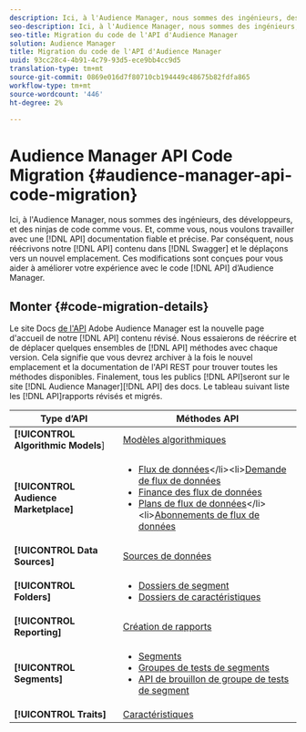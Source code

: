 ```yaml
---
description: Ici, à l'Audience Manager, nous sommes des ingénieurs, des développeurs, et des ninjas de code comme vous. Et, comme vous, nous voulons travailler avec une documentation API fiable et précise. Par conséquent, nous réécrivons le contenu de notre API dans Swagger et le déplaçons vers un nouvel emplacement. Ces modifications ont pour but d’améliorer votre expérience avec le code de l’API d’Audience Manager.
seo-description: Ici, à l'Audience Manager, nous sommes des ingénieurs, des développeurs, et des ninjas de code comme vous. Et, comme vous, nous voulons travailler avec une documentation API fiable et précise. Par conséquent, nous réécrivons le contenu de notre API dans Swagger et le déplaçons vers un nouvel emplacement. Ces modifications ont pour but d’améliorer votre expérience avec le code de l’API d’Audience Manager.
seo-title: Migration du code de l'API d'Audience Manager
solution: Audience Manager
title: Migration du code de l'API d'Audience Manager
uuid: 93cc28c4-4b91-4c79-93d5-ece9bb4cc9d5
translation-type: tm+mt
source-git-commit: 0869e016d7f80710cb194449c48675b82fdfa865
workflow-type: tm+mt
source-wordcount: '446'
ht-degree: 2%

---
```



# Audience Manager API Code Migration {#audience-manager-api-code-migration}

Ici, à l&#39;Audience Manager, nous sommes des ingénieurs, des développeurs, et des ninjas de code comme vous. Et, comme vous, nous voulons travailler avec une [!DNL API] documentation fiable et précise. Par conséquent, nous réécrivons notre [!DNL API] contenu dans [!DNL Swagger] et le déplaçons vers un nouvel emplacement. Ces modifications sont conçues pour vous aider à améliorer votre expérience avec le code [!DNL API] d’Audience Manager.

## Monter {#code-migration-details}

<!-- api-swagger-migration.xml -->

Le site Docs [de l&#39;API](https://bank.demdex.com/portal/swagger/index.html) Adobe Audience Manager est la nouvelle page d&#39;accueil de notre [!DNL API] contenu révisé. Nous essaierons de réécrire et de déplacer quelques ensembles de [!DNL API] méthodes avec chaque version. Cela signifie que vous devrez archiver à la fois le nouvel emplacement et la documentation de l&#39;API [](../api/rest-api-main/rest-api-main.md) REST pour trouver toutes les méthodes disponibles. Finalement, tous les publics [!DNL API]seront sur le site [!DNL Audience Manager][!DNL API] des docs. Le tableau suivant liste les [!DNL API]rapports révisés et migrés.

<!--

<table id="table_CD3C244CB02C48C898745FB982EC828C"> 
 <thead> 
  <tr> 
   <th colname="col1" class="entry"> API Type </th> 
   <th colname="col2" class="entry"> API Methods </th> 
  </tr> 
 </thead>
 <tbody>
 <tr> 
   <td colname="col1"> <p> <b>Algorithmic Models</b> </p> </td> 
   <td colname="col2"> <p> <a href="https://bank.demdex.com/portal/swagger/index.html#/Algorithmic_Models_API" format="https" scope="external"> Algorithmic Models</a> </p> </td> 
  </tr> 
  <tr> 
   <td colname="col1"> <p> <b>Audience Marketplace</b> </p> </td> 
   <td colname="col2"> <p> 
     <ul id="ul_4CFB3FAAC0B04E5AADD80E7D7FAF2722"> 
      <li id="li_50EE5F6B2278480E9FEA04AD51664F9D"> <a href="https://bank.demdex.com/portal/swagger/index.html#!/?f=Data_Feed_API" format="https" scope="external"> Data Feeds</a> </li> 
      <li id="li_5D372E3819014AB78C12048A9A2DC89F"> <a href="https://bank.demdex.com/portal/swagger/index.html#!/Data_Feed_Request_API/" format="https" scope="external"> Data Feed Request</a> </li> 
      <li id="li_0582688D08C346C68B81D86A5C46E053"> <a href="https://bank.demdex.com/portal/swagger/index.html#!/?f=Data_Feed_Finance_API" format="https" scope="external"> Data Feed Finance</a> </li> 
      <li id="li_C1C1CB42D6A74803B4672F6EE2D2D08C"> <a href="https://bank.demdex.com/portal/swagger/index.html#!/?f=Data_Feed_Plans_API" format="https" scope="external"> Data Feed Plans</a> </li> 
      <li id="li_D8F9D791D0824287B9D0B0585E3106AB"> <a href="https://bank.demdex.com/portal/swagger/index.html#!/Data_Feed_Subscription_API" format="https" scope="external"> Data Feed Subscriptions</a> </li> 
     </ul> </p> </td> 
  </tr> 
  <tr> 
   <td colname="col1"> <p> <b>Data Source</b> </p> </td> 
   <td colname="col2"> <p> <a href="https://bank.demdex.com/portal/swagger/index.html#!/Data_Source_API" format="https" scope="external"> Data Sources</a> </p> </td> 
  </tr> 
   <td colname="col1"> <p> <b>Derived Signals</b> </p> </td> 
   <td colname="col2"> <p> <a href="https://bank.demdex.com/portal/swagger/index.html#/Derived_Signals_API" format="https" scope="external"> Derived Signals</a> </p> </td> 
  </tr>   
  <tr> 
   <td colname="col1"> <p> <b>Folders</b> </p> </td> 
   <td colname="col2"> <p> 
     <ul id="ul_FD05673B372141F3B0EF2C79A338F744"> 
      <li id="li_5D16FCAF6F0E411694A1CFBE9571BDAC"> <a href="https://bank.demdex.com/portal/swagger/index.html#!/Segment_Folder_API" format="https" scope="external"> Segment Folders</a> </li> 
      <li id="li_5DC088C0F8CA4FC193248366C8400030"> <a href="https://bank.demdex.com/portal/swagger/index.html#!/Trait_Folder_API" scope="external" format="https"> Trait Folders</a> </li> 
     </ul> </p> </td> 
  </tr> 
  <tr> 
   <td colname="col1"> <p> <b>Reporting</b> </p> </td> 
   <td colname="col2"> <p> <a href="https://bank.demdex.com/portal/swagger/index.html#!/Reporting_API" format="https" scope="external"> Reporting</a> </p> </td> 
  </tr> 
  <tr> 
   <td colname="col1"> <p> <b>Segments</b> </p> </td> 
   <td colname="col2"> <p> 
     <ul id="ul_098B0655653D4846B70349A35A055C19"> 
      <li id="li_41A3003BF41147969BC88D4F12A5C1BB"> <a href="https://bank.demdex.com/portal/swagger/index.html#!/Segments_API" format="https" scope="external"> Segments</a> </li> 
      <li id="li_22A858D377634D88AE58BE2CE924169C"> <a href="https://bank.demdex.com/portal/swagger/index.html#!/Segment_Test_Group_API/" format="https" scope="external"> Segment Test Groups</a> </li> 
      <li id="li_2B505A1B43CF4B29A0336106C321E7FD"> <a href="https://bank.demdex.com/portal/swagger/index.html#!/Segment_Test_Group_Draft_API/" format="https" scope="external"> Segment Test Group Draft API</a> </li> 
     </ul> </p> </td> 
  </tr> 
  <tr> 
   <td colname="col1"> <p> <b>Traits</b> </p> </td> 
   <td colname="col2"> <p> <a href="https://bank.demdex.com/portal/swagger/index.html#!/Traits_API" format="https" scope="external"> Traits</a> </p> </td> 
  </tr>
 </tbody>
</table>

-->


| Type d’API | Méthodes API |
---------|----------
| **[!UICONTROL Algorithmic Models**] | [Modèles algorithmiques](https://bank.demdex.com/portal/swagger/index.html#/Algorithmic_Models_API) |
| **[!UICONTROL Audience Marketplace]** | <ul><li>[Flux de données](https://bank.demdex.com/portal/swagger/index.html#/Audience%20Marketplace%20Buyer%20API/get_available_data_feeds_)</li><li>[Demande de flux de données](https://bank.demdex.com/portal/swagger/index.html#/Audience%20Marketplace%20Buyer%20API/post_available_data_feeds__dataSourceId__requests)</li><li>[Finance des flux de données](https://bank.demdex.com/portal/swagger/index.html#/Audience%20Marketplace%20Finance%20API/get_data_feeds_billing_report)</li><li>[Plans de flux de données](https://bank.demdex.com/portal/swagger/index.html#/Audience%20Marketplace%20Seller%20API/get_data_feeds__dataSourceId__plans_)</li><li>[Abonnements de flux de données](https://bank.demdex.com/portal/swagger/index.html#/Audience%20Marketplace%20Seller%20API/get_data_feeds__dataSourceId__subscriptions)</li></ul> |
| **[!UICONTROL Data Sources]** | [Sources de données](https://bank.demdex.com/portal/swagger/index.html#/Data_Source_API) |
| **[!UICONTROL Folders]** | <ul><li>[Dossiers de segment](https://bank.demdex.com/portal/swagger/index.html#/Segment_Folder_API)</li><li>[Dossiers de caractéristiques](https://bank.demdex.com/portal/swagger/index.html#/Trait%20Folder%20API)</li></ul> |
| **[!UICONTROL Reporting]** | [Création de rapports](https://bank.demdex.com/portal/swagger/index.html#/Reporting%20API) |
| **[!UICONTROL Segments]** | <ul><li>[Segments](https://bank.demdex.com/portal/swagger/index.html#/Segments%20API)</li><li>[Groupes de tests de segments](https://bank.demdex.com/portal/swagger/index.html#/Segment%20Test%20Group%20API)</li><li>[API de brouillon de groupe de tests de segment](https://bank.demdex.com/portal/swagger/index.html#/Segment%20Test%20Group%20API/post_segment_test_groups_drafts)</li></ul> |
| **[!UICONTROL Traits]** | [Caractéristiques](https://bank.demdex.com/portal/swagger/index.html#/Traits%20API) |